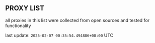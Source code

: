 ## PROXY LIST

all proxies in this list were collected from open sources and tested for functionality

last update: `2025-02-07 00:35:54.494886+00:00` UTC